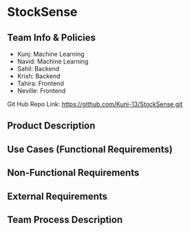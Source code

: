 
# StockSense

## Team Info & Policies
- Kunj: Machine Learning
- Navid: Machine Learning
- Sahil: Backend
- Krish: Backend
- Tahira: Frontend   
- Neville: Frontend

Git Hub Repo Link: https://github.com/Kunj-13/StockSense.git

## Product Description




## Use Cases (Functional Requirements)





## Non-Functional Requirements





## External Requirements




## Team Process Description




